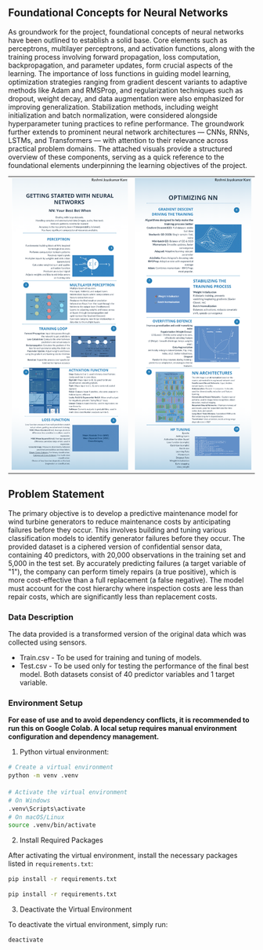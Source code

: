 ## Foundational Concepts for Neural Networks
As groundwork for the project, foundational concepts of neural networks have been outlined to establish a solid base. Core elements such as perceptrons, multilayer perceptrons, and activation functions, along with the training process involving forward propagation, loss computation, backpropagation, and parameter updates, form crucial aspects of the learning. The importance of loss functions in guiding model learning, optimization strategies ranging from gradient descent variants to adaptive methods like Adam and RMSProp, and regularization techniques such as dropout, weight decay, and data augmentation were also emphasized for improving generalization. Stabilization methods, including weight initialization and batch normalization, were considered alongside hyperparameter tuning practices to refine performance. The groundwork further extends to prominent neural network architectures — CNNs, RNNs, LSTMs, and Transformers — with attention to their relevance across practical problem domains. The attached visuals provide a structured overview of these components, serving as a quick reference to the foundational elements underpinning the learning objectives of the project.

|  | |
|---------|---------|
| [![Alt text 1](NN_Concepts_Quick_Reference_1.png)](NN_Concepts_Quick_Reference_1.png)|[![Alt text 2](NN_Concepts_Quick_Reference_2.png)](NN_Concepts_Quick_Reference_2.png) |

## Problem Statement

The primary objective is to develop a predictive maintenance model for wind turbine generators to reduce maintenance costs by anticipating failures before they occur. This involves building and tuning various classification models to identify generator failures before they occur. The provided dataset is a ciphered version of confidential sensor data, containing 40 predictors, with 20,000 observations in the training set and 5,000 in the test set. By accurately predicting failures (a target variable of "1"), the company can perform timely repairs (a true positive), which is more cost-effective than a full replacement (a false negative). The model must account for the cost hierarchy where inspection costs are less than repair costs, which are significantly less than replacement costs.


### Data Description

The data provided is a transformed version of the original data which was collected using sensors.

-   Train.csv - To be used for training and tuning of models.
-   Test.csv - To be used only for testing the performance of the final best model.
Both datasets consist of 40 predictor variables and 1 target variable.

### Environment Setup
**For ease of use and to avoid dependency conflicts, it is recommended to run this on Google Colab. A local setup requires manual environment configuration and dependency management.**

1. Python virtual environment:

```bash
# Create a virtual environment
python -m venv .venv

# Activate the virtual environment
# On Windows
.venv\Scripts\activate
# On macOS/Linux
source .venv/bin/activate
```

2. Install Required Packages

After activating the virtual environment, install the necessary packages listed in `requirements.txt`:
```bash
pip install -r requirements.txt
```
```bash
pip install -r requirements.txt
```

3. Deactivate the Virtual Environment

To deactivate the virtual environment, simply run:

```bash
deactivate